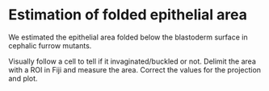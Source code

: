 # Estimation of folded epithelial area

We estimated the epithelial area folded below the blastoderm surface in
cephalic furrow mutants.

Visually follow a cell to tell if it invaginated/buckled or not. Delimit the
area with a ROI in Fiji and measure the area. Correct the values for the
projection and plot.
